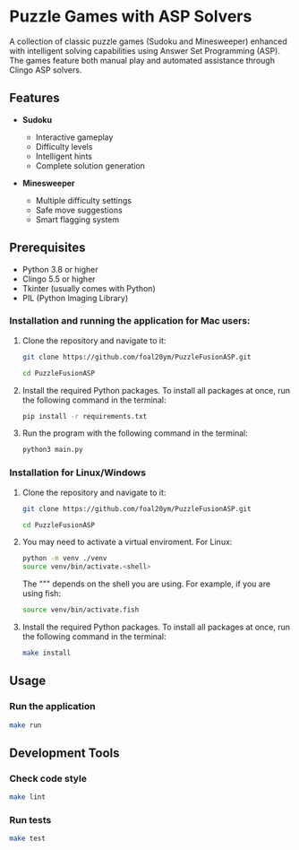 # Puzzle Games with ASP Solvers

A collection of classic puzzle games (Sudoku and Minesweeper) enhanced with intelligent solving capabilities using Answer Set Programming (ASP). The games feature both manual play and automated assistance through Clingo ASP solvers.

## Features

- **Sudoku**
  - Interactive gameplay
  - Difficulty levels
  - Intelligent hints
  - Complete solution generation

- **Minesweeper**
  - Multiple difficulty settings
  - Safe move suggestions
  - Smart flagging system

## Prerequisites

- Python 3.8 or higher
- Clingo 5.5 or higher
- Tkinter (usually comes with Python)
- PIL (Python Imaging Library)

### Installation and running the application for Mac users:
1. Clone the repository and navigate to it:

    ```sh
    git clone https://github.com/foal20ym/PuzzleFusionASP.git
    ```

    ```sh
    cd PuzzleFusionASP
    ```

2. Install the required Python packages. To install all packages at once, run the following command in the terminal:
    ```sh
    pip install -r requirements.txt
    ```

3. Run the program with the following command in the terminal:
    ```sh
    python3 main.py
    ```

### Installation for Linux/Windows

1. Clone the repository and navigate to it:

    ```sh
    git clone https://github.com/foal20ym/PuzzleFusionASP.git
    ```

    ```sh
    cd PuzzleFusionASP
    ```
2. You may need to activate a virtual enviroment. For Linux:
	```sh
	python -m venv ./venv
	source venv/bin/activate.<shell>
	```
	The "<shell>"" depends on the shell you are using. For example, if you are using fish:
	```sh
	source venv/bin/activate.fish
	```

3. Install the required Python packages. To install all packages at once, run the following command in the terminal:

    ```sh
    make install
    ```

## Usage

### Run the application

```sh
make run
```

## Development Tools

### Check code style

```sh
make lint
```

### Run tests

```sh
make test
```
